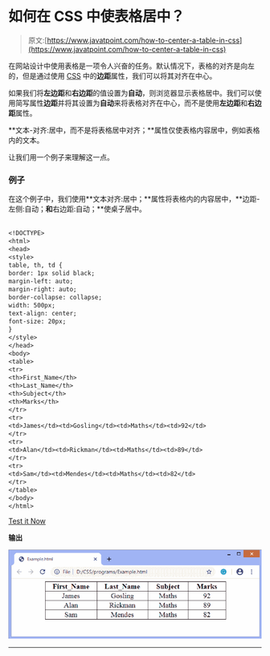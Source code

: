# 如何在 CSS 中使表格居中？

> 原文:[https://www.javatpoint.com/how-to-center-a-table-in-css](https://www.javatpoint.com/how-to-center-a-table-in-css)

在网站设计中使用表格是一项令人兴奋的任务。默认情况下，表格的对齐是向左的，但是通过使用 [CSS](https://www.javatpoint.com/css-tutorial) 中的**边距**属性，我们可以将其对齐在中心。

如果我们将**左边距**和**右边距**的值设置为**自动**，则浏览器显示表格居中。我们可以使用简写属性**边距**并将其设置为**自动**来将表格对齐在中心，而不是使用**左边距**和**右边距**属性。

**文本-对齐:居中，而不是将表格居中对齐；**属性仅使表格内容居中，例如表格内的文本。

让我们用一个例子来理解这一点。

### 例子

在这个例子中，我们使用**文本对齐:居中；**属性将表格内的内容居中，**边距-左侧:自动；**和**右边距:自动；**使桌子居中。

```

<!DOCTYPE>
<html>  
<head>
<style>  
table, th, td {  
border: 1px solid black;
margin-left: auto;
margin-right: auto;
border-collapse: collapse;  
width: 500px;
text-align: center;
font-size: 20px;
}  
</style>  
</head>
<body>  
<table>  
<tr>
<th>First_Name</th>
<th>Last_Name</th>
<th>Subject</th>
<th>Marks</th>
</tr>  
<tr>
<td>James</td><td>Gosling</td><td>Maths</td><td>92</td>
</tr>  
<tr>
<td>Alan</td><td>Rickman</td><td>Maths</td><td>89</td>
</tr>  
<tr>
<td>Sam</td><td>Mendes</td><td>Maths</td><td>82</td>
</tr>  
</table>  
</body>
</html>   

```

[Test it Now](https://www.javatpoint.com/oprweb/test.jsp?filename=howtocenteratableincss1)

**输出**

![How to center a table in CSS?](img/4f2f75359a35fef2d2ec250e73c3d4af.png)

* * *